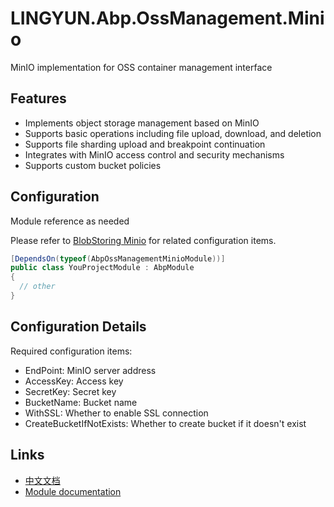 # LINGYUN.Abp.OssManagement.Minio

MinIO implementation for OSS container management interface

## Features

* Implements object storage management based on MinIO
* Supports basic operations including file upload, download, and deletion
* Supports file sharding upload and breakpoint continuation
* Integrates with MinIO access control and security mechanisms
* Supports custom bucket policies

## Configuration

Module reference as needed

Please refer to [BlobStoring Minio](https://abp.io/docs/latest/framework/infrastructure/blob-storing/minio) for related configuration items.

```csharp
[DependsOn(typeof(AbpOssManagementMinioModule))]
public class YouProjectModule : AbpModule
{
  // other
}
```

## Configuration Details

Required configuration items:
* EndPoint: MinIO server address
* AccessKey: Access key
* SecretKey: Secret key
* BucketName: Bucket name
* WithSSL: Whether to enable SSL connection
* CreateBucketIfNotExists: Whether to create bucket if it doesn't exist

## Links

* [中文文档](./README.md)
* [Module documentation](../README.md)

